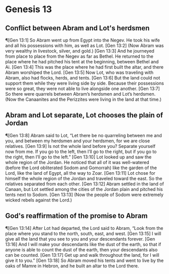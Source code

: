 # Genesis 13

## Conflict between Abram and Lot's herdsmen
¶[Gen 13:1] So Abram went up from Egypt into the Negev. He took his wife and all his possessions with him, as well as Lot.
[Gen 13:2] (Now Abram was very wealthy in livestock, silver, and gold.)
[Gen 13:3] And he journeyed from place to place from the Negev as far as Bethel. He returned to the place where he had pitched his tent at the beginning, between Bethel and Ai.
[Gen 13:4] This was the place where he had first built the altar, and there Abram worshiped the Lord.
[Gen 13:5] Now Lot, who was traveling with Abram, also had flocks, herds, and tents.
[Gen 13:6] But the land could not support them while they were living side by side. Because their possessions were so great, they were not able to live alongside one another.
[Gen 13:7] So there were quarrels between Abram’s herdsmen and Lot’s herdsmen. (Now the Canaanites and the Perizzites were living in the land at that time.)

## Abram and Lot separate, Lot chooses the plain of Jordan
¶[Gen 13:8] Abram said to Lot, “Let there be no quarreling between me and you, and between my herdsmen and your herdsmen, for we are close relatives.
[Gen 13:9] Is not the whole land before you? Separate yourself now from me. If you go to the left, then I’ll go to the right, but if you go to the right, then I’ll go to the left.”
[Gen 13:10] Lot looked up and saw the whole region of the Jordan. He noticed that all of it was well-watered (before the Lord obliterated Sodom and Gomorrah) like the garden of the Lord, like the land of Egypt, all the way to Zoar.
[Gen 13:11] Lot chose for himself the whole region of the Jordan and traveled toward the east. So the relatives separated from each other.
[Gen 13:12] Abram settled in the land of Canaan, but Lot settled among the cities of the Jordan plain and pitched his tents next to Sodom.
[Gen 13:13] (Now the people of Sodom were extremely wicked rebels against the Lord.)

## God's reaffirmation of the promise to Abram
¶[Gen 13:14] After Lot had departed, the Lord said to Abram, “Look from the place where you stand to the north, south, east, and west.
[Gen 13:15] I will give all the land that you see to you and your descendants forever.
[Gen 13:16] And I will make your descendants like the dust of the earth, so that if anyone is able to count the dust of the earth, then your descendants also can be counted.
[Gen 13:17] Get up and walk throughout the land, for I will give it to you.”
[Gen 13:18] So Abram moved his tents and went to live by the oaks of Mamre in Hebron, and he built an altar to the Lord there.
